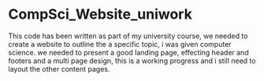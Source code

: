 # CompSci_Website_uniwork
This code has been written as part of my university course, we needed to create a website to outline the a specific topic, i was given computer science. we needed to present a good landing page, effecting header and footers and a multi page design, this is a working progress and i still need to layout the other content pages.
